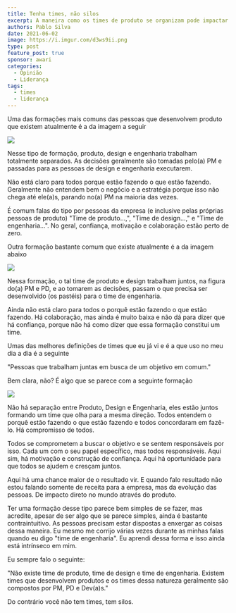 ```yaml
---
title: Tenha times, não silos
excerpt: A maneira como os times de produto se organizam pode impactar e muito, o resultado final
authors: Pablo Silva
date: 2021-06-02
image: https://i.imgur.com/d3ws9ii.png
type: post
feature_post: true
sponsor: awari
categories:
  - Opinião
  - Liderança
tags:
  - times
  - liderança
---
```

Uma das formações mais comuns das pessoas que desenvolvem produto que existem atualmente é a da imagem a seguir

![](/images/posts/tenha-times-nao-silos-1.png)

Nesse tipo de formação, produto, design e engenharia trabalham totalmente separados. As decisões geralmente são tomadas pelo(a) PM e passadas para as pessoas de design e engenharia executarem. 

Não está claro para todos porque estão fazendo o que estão fazendo. Geralmente não entendem bem o negócio e a estratégia porque isso não chega até ele(a)s, parando no(a) PM na maioria das vezes.

É comum falas do tipo por pessoas da empresa (e inclusive pelas próprias pessoas de produto) "Time de produto...,", "Time de design…," e "Time de engenharia...". No geral, confiança, motivação e colaboração estão perto de zero.

Outra formação bastante comum que existe atualmente é a da imagem abaixo

![](/images/posts/tenha-times-nao-silos-2.png)

Nessa formação, o tal time de produto e design trabalham juntos, na figura do(a) PM e PD, e ao tomarem as decisões, passam o que precisa ser desenvolvido (os pastéis) para o time de engenharia.

Ainda não está claro para todos o porquê estão fazendo o que estão fazendo. Há colaboração, mas ainda é muito baixa e não dá para dizer que há confiança, porque não há como dizer que essa formação constitui um time.

Umas das melhores definições de times que eu já vi e é a que uso no meu dia a dia é a seguinte

"Pessoas que trabalham juntas em busca de um objetivo em comum."

Bem clara, não? É algo que se parece com a seguinte formação

![](/images/posts/tenha-times-nao-silos-3.png)

Não há separação entre Produto, Design e Engenharia, eles estão juntos formando um time que olha para a mesma direção. Todos entendem o porquê estão fazendo o que estão fazendo e todos concordaram em fazê-lo. Há compromisso de todos. 

Todos se comprometem a buscar o objetivo e se sentem responsáveis por isso. Cada um com o seu papel específico, mas todos responsáveis. Aqui sim, há motivação e construção de confiança. Aqui há oportunidade para que todos se ajudem e cresçam juntos.

Aqui há uma chance maior de o resultado vir. E quando falo resultado não estou falando somente de receita para a empresa, mas da evolução das pessoas. De impacto direto no mundo através do produto.

Ter uma formação desse tipo parece bem simples de se fazer, mas acredite, apesar de ser algo que se parece simples, ainda é bastante contraintuitivo. As pessoas precisam estar dispostas a enxergar as coisas dessa maneira. Eu mesmo me corrijo várias vezes durante as minhas falas quando eu digo "time de engenharia". Eu aprendi dessa forma e isso ainda está intrínseco em mim. 

Eu sempre falo o seguinte: 

"Não existe time de produto, time de design e time de engenharia. Existem times que desenvolvem produtos e os times dessa natureza geralmente são compostos por PM, PD e Dev(a)s."

Do contrário você não tem times, tem silos.